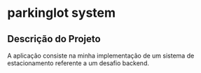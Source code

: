# parkinglot system
## Descrição do Projeto
A aplicação consiste na minha implementação de um sistema de estacionamento referente a um desafio backend.
